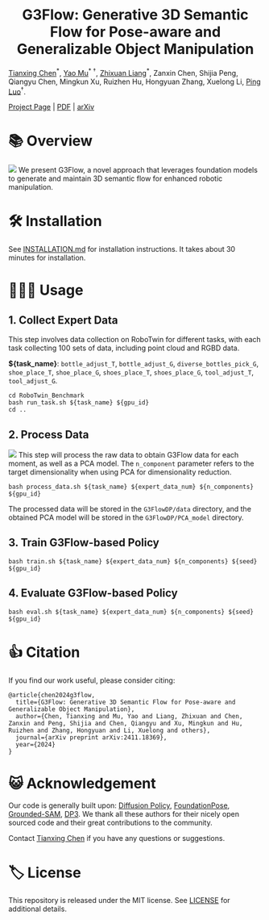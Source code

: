 <h1 align="center">
	G3Flow: Generative 3D Semantic Flow for Pose-aware and Generalizable Object Manipulation<br>
</h1>

<a href="https://tianxingchen.github.io/">Tianxing Chen</a><sup>\*</sup>, <a href="https://yaomarkmu.github.io/">Yao Mu</a><sup>* †</sup>, <a href="https://liang-zx.github.io/">Zhixuan Liang</a><sup>\*</sup>, Zanxin Chen, Shijia Peng, Qiangyu Chen, Mingkun Xu, Ruizhen Hu, Hongyuan Zhang, Xuelong Li, <a href="http://luoping.me/">Ping Luo</a><sup>†</sup>.

[Project Page](https://tianxingchen.github.io/G3Flow/) | [PDF](https://arxiv.org/pdf/2411.18369) | [arXiv](https://arxiv.org/abs/2411.18369)

# 📚 Overview
![](./files/main.png)
We present G3Flow, a novel approach that leverages foundation models to generate and maintain 3D semantic flow for enhanced robotic manipulation.

# 🛠️ Installation
See [INSTALLATION.md](./INSTALLATION.md) for installation instructions. It takes about 30 minutes for installation.

# 🧑🏻‍💻 Usage
## 1. Collect Expert Data
This step involves data collection on RoboTwin for different tasks, with each task collecting 100 sets of data, including point cloud and RGBD data.

**${task_name}**: `bottle_adjust_T`, `bottle_adjust_G`, `diverse_bottles_pick_G`, `shoe_place_T`, `shoe_place_G`, `shoes_place_T`, `shoes_place_G`, `tool_adjust_T`, `tool_adjust_G`.
```
cd RoboTwin_Benchmark
bash run_task.sh ${task_name} ${gpu_id}
cd ..
```

## 2. Process Data
![](./files/vis_5Task.png)
This step will process the raw data to obtain G3Flow data for each moment, as well as a PCA model. The `n_component` parameter refers to the target dimensionality when using PCA for dimensionality reduction.

```
bash process_data.sh ${task_name} ${expert_data_num} ${n_components} ${gpu_id}
```
The processed data will be stored in the `G3FlowDP/data` directory, and the obtained PCA model will be stored in the `G3FlowDP/PCA_model` directory.


## 3. Train G3Flow-based Policy
```
bash train.sh ${task_name} ${expert_data_num} ${n_components} ${seed} ${gpu_id}
```

## 4. Evaluate G3Flow-based Policy
```
bash eval.sh ${task_name} ${expert_data_num} ${n_components} ${seed} ${gpu_id}
```

# 👍 Citation
If you find our work useful, please consider citing:

```
@article{chen2024g3flow,
  title={G3Flow: Generative 3D Semantic Flow for Pose-aware and Generalizable Object Manipulation},
  author={Chen, Tianxing and Mu, Yao and Liang, Zhixuan and Chen, Zanxin and Peng, Shijia and Chen, Qiangyu and Xu, Mingkun and Hu, Ruizhen and Zhang, Hongyuan and Li, Xuelong and others},
  journal={arXiv preprint arXiv:2411.18369},
  year={2024}
}
```

# 😺 Acknowledgement
Our code is generally built upon: [Diffusion Policy](https://github.com/real-stanford/diffusion_policy), [FoundationPose](https://github.com/NVlabs/FoundationPose), [Grounded-SAM](https://github.com/IDEA-Research/Grounded-Segment-Anything), [DP3](https://github.com/YanjieZe/3D-Diffusion-Policy). We thank all these authors for their nicely open sourced code and their great contributions to the community.

Contact [Tianxing Chen](https://tianxingchen.github.io) if you have any questions or suggestions.

# 🏷️ License
This repository is released under the MIT license. See [LICENSE](./LICENSE) for additional details.
